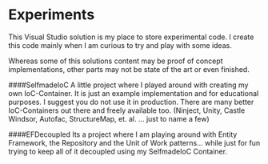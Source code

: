Experiments
===========

This Visual Studio solution is my place to store experimental code. I create this code mainly when I am curious to try and play with some ideas. 

Whereas some of this solutions content may be proof of concept implementations, other parts may not be state of the art or even finished.

 
####SelfmadeIoC
A little project where I played around with creating my own IoC-Container. It is just an example implementation and for educational purposes. I suggest you do not use it in production. There are many better IoC-Containers out there and freely available too. (Ninject, Unity, Castle Windsor, Autofac, StructureMap, et. al. ... just to name a few)


####EFDecoupled
Its a project where I am playing around with Entity Framework, the Repository and the Unit of Work patterns... while just for fun trying to keep all of it decoupled using my SelfmadeIoC Container.